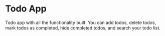 # Todo App

Todo app with all the functionality built. You can add todos, delete todos, mark todos as completed, hide completed todos, and search your todo list. 